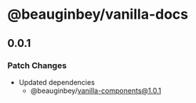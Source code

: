 # @beauginbey/vanilla-docs

## 0.0.1

### Patch Changes

- Updated dependencies
  - @beauginbey/vanilla-components@1.0.1
